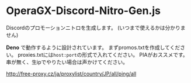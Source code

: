 # OperaGX-Discord-Nitro-Gen.js
Discordのプロモーションニトロを生成します。 (いつまで使えるかは分かりません)

**Deno** で動作するように設計されています。
まずpromos.txtを作成してください。
proxies.txtには`host:port`の形式で入れてください。
PIAがおススメです。
串が無く、生ipでやりたい場合は声かけてください。

http://free-proxy.cz/ja/proxylist/country/JP/all/ping/all